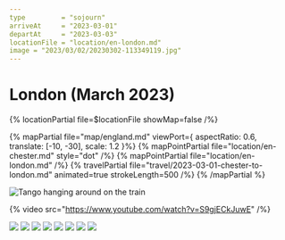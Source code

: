 ```yaml
---
type         = "sojourn"
arriveAt     = "2023-03-01"
departAt     = "2023-03-03"
locationFile = "location/en-london.md"
image = "2023/03/02/20230302-113349119.jpg"
---
```


# London (March 2023)

{% locationPartial file=$locationFile showMap=false /%} 

{% mapPartial file="map/england.md" viewPort={ aspectRatio: 0.6, translate: [-10, -30], scale: 1.2 }%}
  {% mapPointPartial file="location/en-chester.md" style="dot" /%}
  {% mapPointPartial file="location/en-london.md" /%}
  {% travelPartial file="travel/2023-03-01-chester-to-london.md" animated=true strokeLength=500 /%}
{% /mapPartial %}

![Tango hanging around on the train](2023/03/01/20230301-122739166.jpg)

{% video src="https://www.youtube.com/watch?v=S9gjECkJuwE" /%}

![](2023/03/01/20230301-072358021.jpg)
![](2023/03/01/20230301-114019959.jpg)
![](2023/03/02/20230302-104433887.jpg)
![](2023/03/02/20230302-112635033.jpg)
![](2023/03/02/20230302-112645802.jpg)
![](2023/03/02/20230302-113349119.jpg)
![](2023/03/02/20230302-165739983.jpg)
![](2023/03/02/20230302-170633402.jpg)
